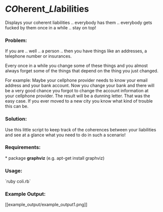 <h1><i>CO</i>herent_<i>LI</i>abilities</h1>
Displays your coherent liabilities .. everybody has them .. everybody gets fucked by them once in a while .. stay on top!

<h3>Problem:</h3>
If you are .. well .. a person .. then you have things like an addresses, a telephone number or insurances.

Every once in a while you change some of these things and you almost always forget some of the things that depend on the thing you just changed.

For example: Maybe your cellphone provider needs to know your email address and your bank account. Now you change your bank and there will be a very good chance you forgot to change the account information at your cellphone provider. The result will be a dunning letter. That was the easy case. If you ever moved to a new city you know what kind of trouble this can be.

<h3>Solution:</h3>

Use this little script to keep track of the coherences between your liabilities and see at a glance what you need to do in such a scenario!

<h3>Requirements:</h3>
* package <b>graphviz</b> (e.g. apt-get install graphviz)

<h3>Usage:</h3>
`ruby coli.rb`

<h3>Example Output:</h3>
[[example_output/example_output1.png]]
